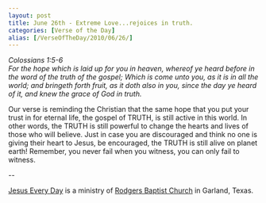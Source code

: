 ```yaml
---
layout: post
title: June 26th - Extreme Love...rejoices in truth.
categories: [Verse of the Day]
alias: [/VerseOfTheDay/2010/06/26/]
---
```


_Colossians 1:5-6  
For the hope which is laid up for you in heaven, whereof ye heard
before in the word of the truth of the gospel; Which is come unto
you, as it is in all the world; and bringeth forth fruit, as it doth
also in you, since the day ye heard of it, and knew the grace of God
in truth._

Our verse is reminding the Christian that the same hope that you
put your trust in for eternal life, the gospel of TRUTH, is still
active in this world. In other words, the TRUTH is still powerful to
change the hearts and lives of those who will believe. Just in case
you are discouraged and think no one is giving their heart to Jesus,
be encouraged, the TRUTH is still alive on planet earth! Remember,
you never fail when you witness, you can only fail to witness.

 --

<a href=http://jesuseveryday.net>Jesus Every Day</a> is a ministry of <a href=http://rodgersbaptist.net>Rodgers Baptist Church</a> in Garland, Texas.
